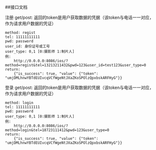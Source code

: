 ##接口文档

注册
get/post:
返回的token是用户获取数据的凭据（该token与电话一一对应，作为请求用户数据的凭证）
```
method: regist
tel: 11111111111
pwd: password
user_id: 身份证号或工号
user_type: 0,1 [0:摄影师 1:制片人]
例:
    http://0.0.0.0:8086/ios/?method=regist&tel=13213211432&pwd=123&user_id=test123&user_type=0
return:
    {"is_success": true, "value": {"token": "umjDMLhnwYBTdEUIvcqVCfWgeNtJXaZKoSPOlzQpxbskARFHyG"}}
```

登录
get/post:
返回的token是用户获取数据的凭据（该token与电话一一对应，作为请求用户数据的凭证）
```
method: login
tel: 11111111111
pwd: password
user_type: 0,1 [0:摄影师 1:制片人]
例:
    http://0.0.0.0:8086/ios/?method=login&tel=18723111412&pwd=123&user_type=0
return:
    {"is_success": true, "value": {"token": "umjDMLhnwYBTdEUIvcqVCfWgeNtJXaZKoSPOlzQpxbskARFHyG"}}
```




